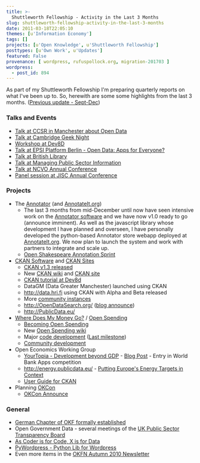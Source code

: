 ```yaml
---
title: >-
  Shuttleworth Fellowship - Activity in the Last 3 Months
slug: shuttleworth-fellowship-activity-in-the-last-3-months
date: 2011-03-18T22:05:10
themes: [u'Information Economy']
tags: []
projects: [u'Open Knowledge', u'Shuttleworth Fellowship']
posttypes: [u'Own Work', u'Updates']
featured: False
provenance: [ wordpress, rufuspollock.org, migration-201703 ]
wordpress:
  - post_id: 894
---
```


As part of my Shuttleworth Fellowship I'm preparing quarterly reports on what I've been up to. So, herewith are some some highlights from the last 3 months. ([Previous update - Sept-Dec][previous])

[previous]: http://rufuspollock.org/2010/12/01/progress-in-the-last-3-months/

### Talks and Events

  * [Talk at CCSR in Manchester about Open Data][ccsr]
  * [Talk at Cambridge Geek Night][cgn]
  * [Workshop at Dev8D][dev8d-workshop]
  * [Talk at EPSI Platform Berlin - Open Data: Apps for Everyone?][epsiplatform-event]
  * [Talk at British Library][bl-talk]
  * [Talk at Managing Public Sector Information][talk-managing]
  * [Talk at NCVO Annual Conference][talk-managing]
  * [Panel session at JISC Annual Conference][jisc-panel]

[epsiplatform-event]: http://www.epsiplus.net/news/news/programma_epsi_platform_berlin_open_data_apps_for_everyone
[dev8d-workshop]: http://ckan.org/2011/02/17/dev8d-ckan-workshop/
[jisc-panel]: http://www.jisc.ac.uk/events/2011/03/jisc11/programme/2openscholarship.aspx
[ccsr]: http://rufuspollock.org/2011/01/24/speaking-at-ccsr-in-manchester-about-open-data/
[cgn]: http://rufuspollock.org/2011/02/10/talking-at-cambridge-geek-night-about-digging-into-data-with-ckan/
[talk-managing]: http://rufuspollock.org/2011/03/01/speaking-at-managing-public-sector-information-and-ncvo-conference/
[bl-talk]: http://rufuspollock.org/2011/02/22/talking-at-british-library-about-open-shakespeare/

### Projects

  * The [Annotator][annotator] (and [AnnotateIt.org][annotateit])
    * The last 3 months from mid-December until now have seen intensive work on the [Annotator software][annotator] and we have now v1.0 ready to go (announce imminent). As well as the javascript library whose development I have planned and overseen, I have personally developed the python-based Annotator store webapp deployed at [AnnotateIt.org][annotateit]. We now plan to launch the system and work with partners to integrate and scale up.
    * [Open Shakespeare Annotation Sprint][annotation-sprint]
  * [CKAN Software][ckan] and [CKAN Sites][ckan.net]
    * [CKAN v1.3 released][ckan-v1.3]
    * New [CKAN wiki][ckan-wiki] and [CKAN site][ckan]
    * [CKAN tutorial at Dev8d][dev8d-workshop]
    * DataGM (Data Greater Manchester) launched using CKAN
    * <http://data.hri.fi> using CKAN with Alpha and Beta released
    * More [community instances][ckan-instances]
    * <http://OpenDataSearch.org/> ([blog announce][opendatasearch-blog])
    * <http://PublicData.eu/>
  * [Where Does My Money Go?][wdmmg] / [Open Spending][os]
    * [Becoming Open Spending][becoming-os]
    * New [Open Spending wiki][os-wiki]
    * Major [code development][os-trac] ([Last milestone][os-milestone])
    * [Community development][os-meetups]
  * Open Economics Working Group
    * [YourTopia - Development beyond GDP][yourtopia] - [Blog Post][yourtopia-blog] - Entry in World Bank Apps competition
    * <http://energy.publicdata.eu/> - [Putting Europe's Energy Targets in Context][energy-blog]
    * [User Guide for CKAN][econ-ckan]
  * Planning [OKCon][okcon]
    * [OKCon Announce][okcon-blog]

### General

  * [German Chapter of OKF formally established][german-chapter]
  * Open Government Data - several meetings of the  [UK Public Sector Transparency Board][transparency-board]
  * [As Coder is for Code, X is for Data][x-for-data]
  * [PyWordpress - Python Lib for Wordpress][pywordpress]
  * Even more items in the [OKFN Autumn 2010 Newsletter][newsletter]

[x-for-data]: http://blog.okfn.org/2011/02/11/as-coder-is-for-code-x-is-for-data/
[pywordpress]: http://rufuspollock.org/2011/01/05/pywordpress-python-library-for-wordpress/

[yourtopia]: http://yourtopia.net/
[yourtopia-blog]: http://blog.okfn.org/2011/01/12/introducing-yourtopianet/

[econ-ckan]: http://wiki.ckan.net/Guide_Economics

[annotator]: http://okfn.org/projects/annotator
[annotateit]: http://annotateit.org/
[annotation-sprint]: http://blog.okfn.org/2011/02/02/open-shakespeare-annotation-sprint/

[energy-blog]: http://blog.okfn.org/2011/02/04/europes-energy-a-new-mini-app-to-put-the-european-energy-targets-into-context/

[ckan]: http://ckan.org/
[ckan.net]: http://ckan.net/
[ckan-wiki]: http://wiki.ckan.net/
[ckan-v1.3]: http://ckan.org/2011/02/18/ckan-v1-3-released/
[ckan-instances]: http://wiki.ckan.net/instances

[german-chapter]: http://okfn.de/2011/02/27/okfn-de-als-gemeinnuetzige-organisation-gegruendet/

[okcon]: http://okcon.org/
[okcon-blog]: http://blog.okfn.org/2011/03/16/open-knowledge-conference-okcon-2011-30th-june-1st-july/

[opendatasearch-blog]: http://blog.okfn.org/2011/03/16/open-data-search-finding-useful-datasets-worldwide/

[os]: http://openspending.org/
[os-meetups]: http://wiki.openspending.org/Meetups
[becoming-os]: http://lists.okfn.org/pipermail/wdmmg-discuss/2011-February/000809.html
[os-wiki]: http://wiki.openspending.org/
[os-trac]: http://trac.openspending.org/
[os-milestone]: http://trac.openspending.org/query?status=closed&milestone=openspending-v0.9-sprint-1
[wdmmg]: http://wheredoesmymoneygo.org/

[transparency-board]: http://data.gov.uk/blog/new-public-sector-transparency-board-and-public-data-transparency-principles
[newsletter]: http://blog.okfn.org/2011/02/26/open-knowledge-foundation-newsletter-no-16-sept-dec-2010/


